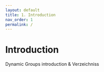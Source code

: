 ```yaml
---
layout: default
title: 1. Introduction
nav_order: 1
permalink: /
---
```


# Introduction

Dynamic Groups introduction & Verzeichniss
